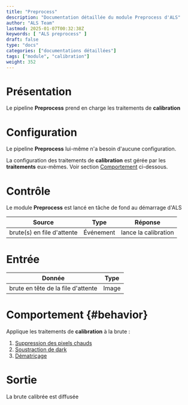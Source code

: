 ```yaml
---
title: "Preprocess"
description: "Documentation détaillée du module Preprocess d'ALS"
author: "ALS Team"
lastmod: 2025-01-07T00:32:38Z
keywords: [ "ALS preprocess" ]
draft: false
type: "docs"
categories: ["documentations détaillées"]
tags: ["module", "calibration"]
weight: 352
---
```


# Présentation

Le pipeline **Preprocess** prend en charge les traitements de **calibration**

# Configuration

Le pipeline **Preprocess** lui-même n'a besoin d'aucune configuration.

La configuration des traitements de **calibration** est gérée par les **traitements** eux-mêmes.
Voir section [Comportement](#behavior) ci-dessous.

# Contrôle

Le module **Preprocess** est lancé en tâche de fond au démarrage d'ALS

| Source                     | Type          | Réponse              |
|----------------------------|---------------|----------------------|
| brute(s) en file d'attente | Événement     | lance la calibration |

# Entrée

| Donnée                             | Type  |
|------------------------------------|-------|
| brute en tête de la file d'attente | Image |

# Comportement {#behavior}

Applique les traitements de **calibration** à la brute :

1. [Suppression des pixels chauds](hot_remove/)
2. [Soustraction de dark](dark_remove/)
3. [Dématriçage](debayer/)

# Sortie

La brute calibrée est diffusée